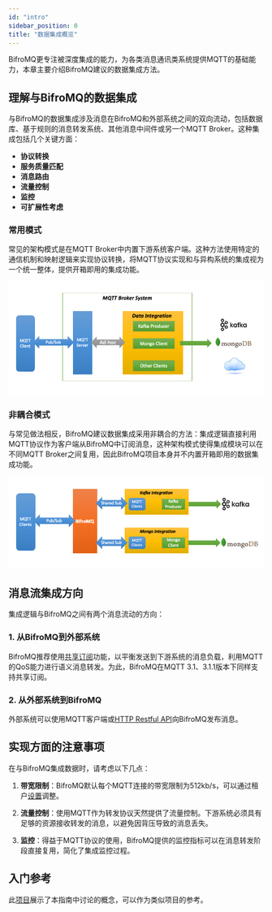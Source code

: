 ```yaml
---
id: "intro"
sidebar_position: 0
title: "数据集成概览"
---
```


BifroMQ更专注被深度集成的能力，为各类消息通讯类系统提供MQTT的基础能力，本章主要介绍BifroMQ建议的数据集成方法。

## 理解与BifroMQ的数据集成

与BifroMQ的数据集成涉及消息在BifroMQ和外部系统之间的双向流动，包括数据库、基于规则的消息转发系统、其他消息中间件或另一个MQTT Broker。这种集成包括几个关键方面：

- **协议转换**
- **服务质量匹配**
- **消息路由**
- **流量控制**
- **监控**
- **可扩展性考虑**

### 常用模式

常见的架构模式是在MQTT Broker中内置下游系统客户端。这种方法使用特定的通信机制和映射逻辑来实现协议转换，将MQTT协议实现和与异构系统的集成视为一个统一整体，提供开箱即用的集成功能。

![常用方法](./images/commonapproach.jpg)

### 非耦合模式

与常见做法相反，BifroMQ建议数据集成采用非耦合的方法：集成逻辑直接利用MQTT协议作为客户端从BifroMQ中订阅消息，这种架构模式使得集成模块可以在不同MQTT Broker之间复用，因此BifroMQ项目本身并不内置开箱即用的数据集成功能。

![bifromq方法](./images/bifromqapproach.jpg)

## 消息流集成方向

集成逻辑与BifroMQ之间有两个消息流动的方向：

### 1. 从BifroMQ到外部系统

BifroMQ推荐使用[共享订阅](../1_basic/3_shared_sub.md)功能，以平衡发送到下游系统的消息负载，利用MQTT的QoS能力进行语义消息转发。为此，BifroMQ在MQTT 3.1、3.1.1版本下同样支持共享订阅。

### 2. 从外部系统到BifroMQ

外部系统可以使用MQTT客户端或[HTTP Restful API](../../05_user_guide/3_api/intro.md)向BifroMQ发布消息。

## 实现方面的注意事项

在与BifroMQ集成数据时，请考虑以下几点：

1. **带宽限制**：BifroMQ默认每个MQTT连接的带宽限制为512kb/s，可以通过租户[设置](../../06_plugin/4_setting_provider/1_tenantsetting.md)调整。

2. **流量控制**：使用MQTT作为转发协议天然提供了流量控制。下游系统必须具有足够的资源接收转发的消息，以避免因背压导致的消息丢失。

3. **监控**：得益于MQTT协议的使用，BifroMQ提供的监控指标可以在消息转发阶段直接复用，简化了集成监控过程。

## 入门参考

此[项目](https://github.com/bifromqio/bifromq-data-integration)展示了本指南中讨论的概念，可以作为类似项目的参考。
